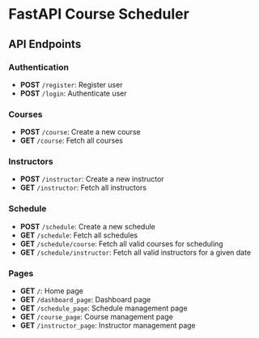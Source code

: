 # FastAPI Course Scheduler

## API Endpoints

### Authentication
- **POST** `/register`: Register user
- **POST** `/login`: Authenticate user

### Courses
- **POST** `/course`: Create a new course
- **GET** `/course`: Fetch all courses

### Instructors
- **POST** `/instructor`: Create a new instructor
- **GET** `/instructor`: Fetch all instructors

### Schedule
- **POST** `/schedule`: Create a new schedule
- **GET** `/schedule`: Fetch all schedules
- **GET** `/schedule/course`: Fetch all valid courses for scheduling
- **GET** `/schedule/instructor`: Fetch all valid instructors for a given date

### Pages
- **GET** `/`: Home page
- **GET** `/dashboard_page`: Dashboard page
- **GET** `/schedule_page`: Schedule management page
- **GET** `/course_page`: Course management page
- **GET** `/instructor_page`: Instructor management page
